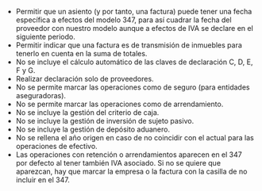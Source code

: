 - Permitir que un asiento (y por tanto, una factura) puede tener una
  fecha específica a efectos del modelo 347, para así cuadrar la fecha
  del proveedor con nuestro modelo aunque a efectos de IVA se declare en
  el siguiente periodo.
- Permitir indicar que una factura es de transmisión de inmuebles para
  tenerlo en cuenta en la suma de totales.
- No se incluye el cálculo automático de las claves de declaración C, D,
  E, F y G.
- Realizar declaración solo de proveedores.
- No se permite marcar las operaciones como de seguro (para entidades
  aseguradoras).
- No se permite marcar las operaciones como de arrendamiento.
- No se incluye la gestión del criterio de caja.
- No se incluye la gestión de inversión de sujeto pasivo.
- No se incluye la gestión de depósito aduanero.
- No se rellena el año origen en caso de no coincidir con el actual para
  las operaciones de efectivo.
- Las operaciones con retención o arrendamientos aparecen en el 347 por
  defecto al tener también IVA asociado. Si no se quiere que aparezcan,
  hay que marcar la empresa o la factura con la casilla de no incluir en
  el 347.

